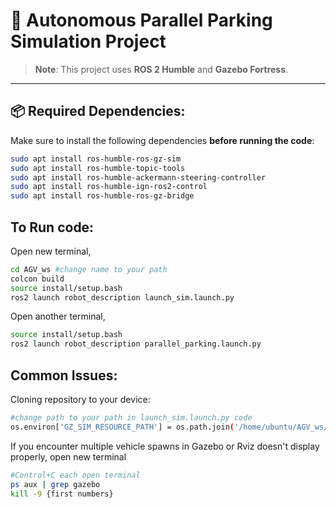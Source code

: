 # 🚗 Autonomous Parallel Parking Simulation Project

> **Note**: This project uses **ROS 2 Humble** and **Gazebo Fortress**.

---

## 📦 Required Dependencies:

Make sure to install the following dependencies **before running the code**:

```bash
sudo apt install ros-humble-ros-gz-sim
sudo apt install ros-humble-topic-tools
sudo apt install ros-humble-ackermann-steering-controller
sudo apt install ros-humble-ign-ros2-control
sudo apt install ros-humble-ros-gz-bridge
```
## To Run code: 

Open new terminal,

```bash
cd AGV_ws #change name to your path
colcon build
source install/setup.bash
ros2 launch robot_description launch_sim.launch.py
```
Open another terminal,

```bash
source install/setup.bash
ros2 launch robot_description parallel_parking.launch.py
```

## Common Issues:
Cloning repository to your device: 

```bash
#change path to your path in launch_sim.launch.py code
os.environ['GZ_SIM_RESOURCE_PATH'] = os.path.join('/home/ubuntu/AGV_ws/src')
```

If you encounter multiple vehicle spawns in Gazebo or Rviz doesn't display properly, open new terminal

```bash
#Control+C each open terminal
ps aux | grep gazebo
kill -9 {first numbers}
```